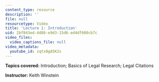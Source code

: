 ```yaml
---
content_type: resource
description: ''
file: null
resourcetype: Video
title: 'Lecture 1: Introduction'
uid: 2bf843ed-4d86-e9d3-15d6-ed4df600cb7c
video_files:
  video_captions_file: null
video_metadata:
  youtube_id: zqtx0gA5K2s
---
```


**Topics covered:** Introduction; Basics of Legal Research; Legal Citations

**Instructor:** Keith Winstein
